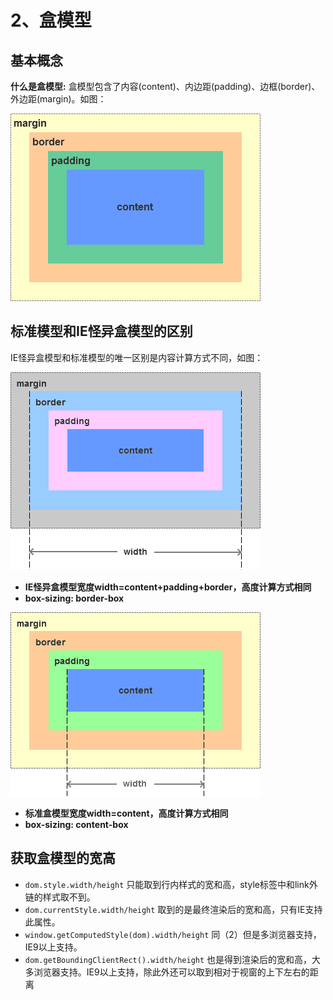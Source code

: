 # 2、盒模型

## 基本概念

**什么是盒模型:** 盒模型包含了内容(content)、内边距(padding)、边框(border)、外边距(margin)。如图：

<img src="https://raw.githubusercontent.com/Amyas/picgo-bed/master/amyas.github.io/htmlcss2022-03-15-18-43-19.png" alt="htmlcss2022-03-15-18-43-19" width="" height="" />

## 标准模型和IE怪异盒模型的区别

IE怪异盒模型和标准模型的唯一区别是内容计算方式不同，如图：

<img src="https://raw.githubusercontent.com/Amyas/picgo-bed/master/amyas.github.io/htmlcss2022-03-15-18-44-41.png" alt="htmlcss2022-03-15-18-44-41" width="" height="" />


* **IE怪异盒模型宽度width=content+padding+border，高度计算方式相同**
* **box-sizing: border-box**

<img src="https://raw.githubusercontent.com/Amyas/picgo-bed/master/amyas.github.io/htmlcss2022-03-15-18-47-56.png" alt="htmlcss2022-03-15-18-47-56" width="" height="" />

* **标准盒模型宽度width=content，高度计算方式相同**
* **box-sizing: content-box**

## 获取盒模型的宽高

* `dom.style.width/height` 只能取到行内样式的宽和高，style标签中和link外链的样式取不到。
* `dom.currentStyle.width/height` 取到的是最终渲染后的宽和高，只有IE支持此属性。
* `window.getComputedStyle(dom).width/height` 同（2）但是多浏览器支持，IE9以上支持。
* `dom.getBoundingClientRect().width/height` 也是得到渲染后的宽和高，大多浏览器支持。IE9以上支持，除此外还可以取到相对于视窗的上下左右的距离

